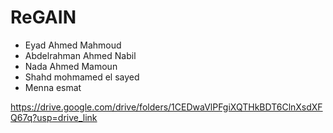 # ReGAIN
- Eyad Ahmed Mahmoud
- Abdelrahman Ahmed Nabil
- Nada Ahmed Mamoun
- Shahd mohmamed el sayed
- Menna esmat 

https://drive.google.com/drive/folders/1CEDwaVlPFgiXQTHkBDT6ClnXsdXFQ67q?usp=drive_link
